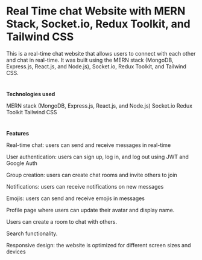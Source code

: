 # Real Time chat Website with MERN Stack, Socket.io, Redux Toolkit, and Tailwind CSS
This is a real-time chat website that allows users to connect with each other and chat in real-time. It was built using the MERN stack (MongoDB, Express.js, React.js, and Node.js), Socket.io, Redux Toolkit, and Tailwind CSS.
#
**Technologies used**

MERN stack (MongoDB, Express.js, React.js, and Node.js)
Socket.io
Redux Toolkit
Tailwind CSS
#
**Features**

Real-time chat: users can send and receive messages in real-time

User authentication: users can sign up, log in, and log out using JWT and Google Auth

Group creation: users can create chat rooms and invite others to join

Notifications: users can receive notifications on new messages

Emojis: users can send and receive emojis in messages

Profile page where users can update their avatar and display name.

Users can create a room to chat with others.

Search functionality.

Responsive design: the website is optimized for different screen sizes and devices
